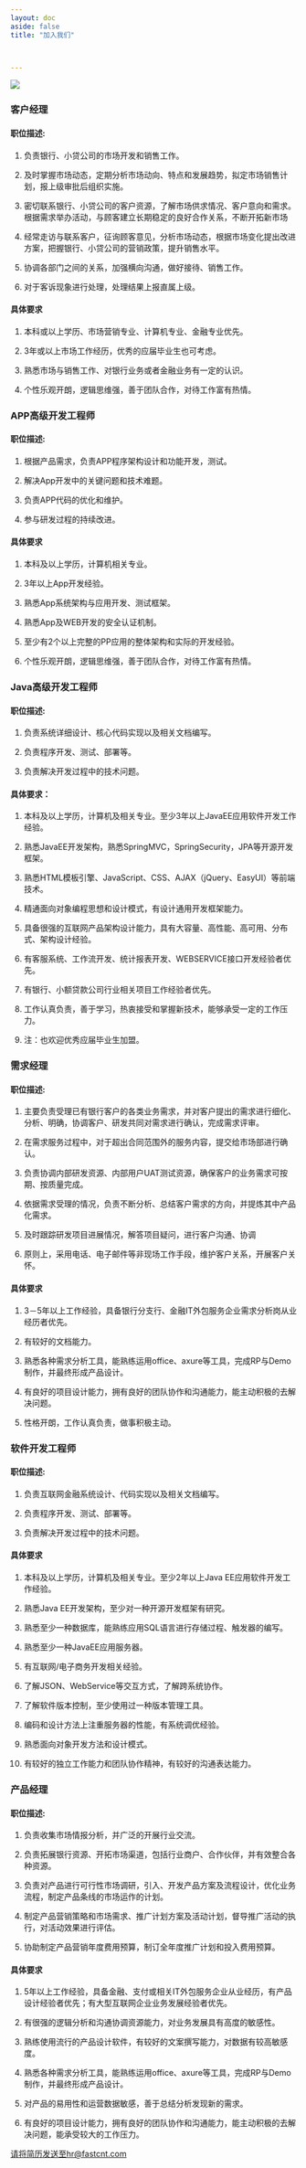```yaml
---
layout: doc
aside: false
title: "加入我们"



---
```


![](/static/banner/banner_2.jpg )

### 客户经理
#### 职位描述:
1. 负责银行、小贷公司的市场开发和销售工作。

2. 及时掌握市场动态，定期分析市场动向、特点和发展趋势，拟定市场销售计划，报上级审批后组织实施。

3. 密切联系银行、小贷公司的客户资源，了解市场供求情况、客户意向和需求。根据需求举办活动，与顾客建立长期稳定的良好合作关系，不断开拓新市场

4. 经常走访与联系客户，征询顾客意见，分析市场动态，根据市场变化提出改进方案，把握银行、小贷公司的营销政策，提升销售水平。

5. 协调各部门之间的关系，加强横向沟通，做好接待、销售工作。

6. 对于客诉现象进行处理，处理结果上报直属上级。

#### 具体要求
1. 本科或以上学历、市场营销专业、计算机专业、金融专业优先。

2. 3年或以上市场工作经历，优秀的应届毕业生也可考虑。

3. 熟悉市场与销售工作、对银行业务或者金融业务有一定的认识。

4. 个性乐观开朗，逻辑思维强，善于团队合作，对待工作富有热情。


### APP高级开发工程师
#### 职位描述:
1. 根据产品需求，负责APP程序架构设计和功能开发，测试。

2. 解决App开发中的关键问题和技术难题。

3. 负责APP代码的优化和维护。

4. 参与研发过程的持续改进。

#### 具体要求
1. 本科及以上学历，计算机相关专业。

2. 3年以上App开发经验。

3. 熟悉App系统架构与应用开发、测试框架。

4. 熟悉App及WEB开发的安全认证机制。

5. 至少有2个以上完整的PP应用的整体架构和实际的开发经验。

6. 个性乐观开朗，逻辑思维强，善于团队合作，对待工作富有热情。

### Java高级开发工程师
#### 职位描述:
1. 负责系统详细设计、核心代码实现以及相关文档编写。

2. 负责程序开发、测试、部署等。

3. 负责解决开发过程中的技术问题。

#### 具体要求：
1. 本科及以上学历，计算机及相关专业。至少3年以上JavaEE应用软件开发工作经验。

2. 熟悉JavaEE开发架构，熟悉SpringMVC，SpringSecurity，JPA等开源开发框架。

3. 熟悉HTML模板引擎、JavaScript、CSS、AJAX（jQuery、EasyUI）等前端技术。

4. 精通面向对象编程思想和设计模式，有设计通用开发框架能力。

5. 具备很强的互联网产品架构设计能力，具有大容量、高性能、高可用、分布式、架构设计经验。

6. 有客服系统、工作流开发、统计报表开发、WEBSERVICE接口开发经验者优先。

7. 有银行、小额贷款公司行业相关项目工作经验者优先。

8. 工作认真负责，善于学习，热衷接受和掌握新技术，能够承受一定的工作压力。

9. 注：也欢迎优秀应届毕业生加盟。

### 需求经理
#### 职位描述:
1. 主要负责受理已有银行客户的各类业务需求，并对客户提出的需求进行细化、分析、明确，协调客户、研发共同对需求进行确认，完成需求评审。

2. 在需求服务过程中，对于超出合同范围外的服务内容，提交给市场部进行确认。

3. 负责协调内部研发资源、内部用户UAT测试资源，确保客户的业务需求可按期、按质量完成。

4. 依据需求受理的情况，负责不断分析、总结客户需求的方向，并提炼其中产品化需求。

5. 及时跟踪研发项目进展情况，解答项目疑问，进行客户沟通、协调

6. 原则上，采用电话、电子邮件等非现场工作手段，维护客户关系，开展客户关怀。

#### 具体要求
1. 3－5年以上工作经验，具备银行分支行、金融IT外包服务企业需求分析岗从业经历者优先。

2. 有较好的文档能力。

3. 熟悉各种需求分析工具，能熟练运用office、axure等工具，完成RP与Demo制作，并最终形成产品设计。

4. 有良好的项目设计能力，拥有良好的团队协作和沟通能力，能主动积极的去解决问题。

5. 性格开朗，工作认真负责，做事积极主动。

### 软件开发工程师
#### 职位描述:
1. 负责互联网金融系统设计、代码实现以及相关文档编写。

2. 负责程序开发、测试、部署等。

3. 负责解决开发过程中的技术问题。

#### 具体要求
1. 本科及以上学历，计算机及相关专业。至少2年以上Java EE应用软件开发工作经验。

2. 熟悉Java EE开发架构，至少对一种开源开发框架有研究。

3. 熟悉至少一种数据库，能熟练应用SQL语言进行存储过程、触发器的编写。

4. 熟悉至少一种JavaEE应用服务器。

5. 有互联网/电子商务开发相关经验。

6. 了解JSON、WebService等交互方式，了解跨系统协作。

7. 了解软件版本控制，至少使用过一种版本管理工具。

8. 编码和设计方法上注重服务器的性能，有系统调优经验。

9. 熟悉面向对象开发方法和设计模式。

10. 有较好的独立工作能力和团队协作精神，有较好的沟通表达能力。

### 产品经理
#### 职位描述:
1. 负责收集市场情报分析，并广泛的开展行业交流。

2. 负责拓展银行资源、开拓市场渠道，包括行业商户、合作伙伴，并有效整合各种资源。

3. 负责对产品进行可行性市场调研，引入、开发产品方案及流程设计，优化业务流程，制定产品条线的市场运作的计划。

4. 制定产品营销策略和市场需求、推广计划方案及活动计划，督导推广活动的执行，对活动效果进行评估。

5. 协助制定产品营销年度费用预算，制订全年度推广计划和投入费用预算。


#### 具体要求
1. 5年以上工作经验，具备金融、支付或相关IT外包服务企业从业经历，有产品设计经验者优先；有大型互联网企业业务发展经验者优先。

2. 有很强的逻辑分析和沟通协调资源能力，对业务发展具有高度的敏感性。

3. 熟练使用流行的产品设计软件，有较好的文案撰写能力，对数据有较高敏感度。

4. 熟悉各种需求分析工具，能熟练运用office、axure等工具，完成RP与Demo制作，并最终形成产品设计。

5. 对产品的易用性和运营数据敏感，善于总结分析发现新的需求。

6. 有良好的项目设计能力，拥有良好的团队协作和沟通能力，能主动积极的去解决问题，能承受较大的工作压力。


请将简历发送至hr@fastcnt.com

